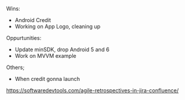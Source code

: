 Wins:
- Android Credit
- Working on App Logo, cleaning up 


Oppurtunities:
- Update minSDK, drop Android 5 and 6
- Work on MVVM example

Others;
- When credit gonna launch



https://softwaredevtools.com/agile-retrospectives-in-jira-confluence/